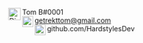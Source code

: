 <img align="left" alt="Discord" width="25px" src="https://www.freepnglogos.com/uploads/discord-logo-png/concours-discord-cartes-voeux-fortnite-france-6.png" /> Tom B#0001<br>
<img align="left" alt="G-Mail" width="22px" src="https://upload.wikimedia.org/wikipedia/commons/4/4e/Gmail_Icon.png"/> getrekttom@gmail.com<br>
<img align="left" alt="Github" width="22px" src="https://assets.ifttt.com/images/channels/2107379463/icons/monochrome_large.png" /> github.com/HardstylesDev
